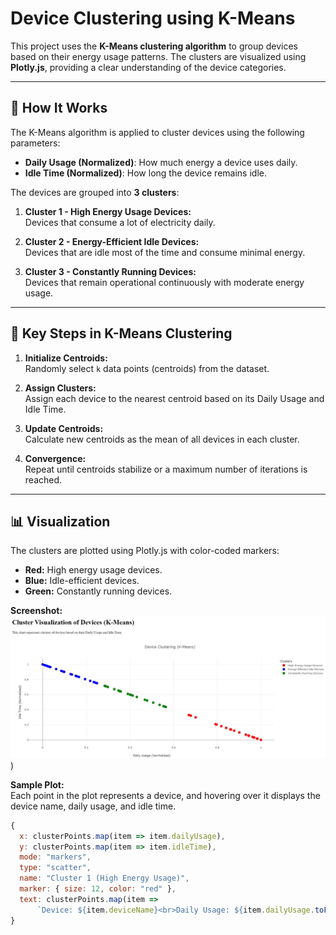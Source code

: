 # Device Clustering using K-Means

This project uses the **K-Means clustering algorithm** to group devices based on their energy usage patterns. The clusters are visualized using **Plotly.js**, providing a clear understanding of the device categories.

---

## 🔧 **How It Works**

The K-Means algorithm is applied to cluster devices using the following parameters:
- **Daily Usage (Normalized)**: How much energy a device uses daily.
- **Idle Time (Normalized)**: How long the device remains idle.

The devices are grouped into **3 clusters**:
1. **Cluster 1 - High Energy Usage Devices:**  
   Devices that consume a lot of electricity daily.
   
2. **Cluster 2 - Energy-Efficient Idle Devices:**  
   Devices that are idle most of the time and consume minimal energy.

3. **Cluster 3 - Constantly Running Devices:**  
   Devices that remain operational continuously with moderate energy usage.

---

## 🧮 **Key Steps in K-Means Clustering**

1. **Initialize Centroids:**  
   Randomly select `k` data points (centroids) from the dataset.

2. **Assign Clusters:**  
   Assign each device to the nearest centroid based on its Daily Usage and Idle Time.

3. **Update Centroids:**  
   Calculate new centroids as the mean of all devices in each cluster.

4. **Convergence:**  
   Repeat until centroids stabilize or a maximum number of iterations is reached.

---

## 📊 **Visualization**
The clusters are plotted using Plotly.js with color-coded markers:
- **Red:** High energy usage devices.
- **Blue:** Idle-efficient devices.
- **Green:** Constantly running devices.

**Screenshot:**
![1](/Project/screenshot/K_Means.JPG))

**Sample Plot:**  
Each point in the plot represents a device, and hovering over it displays the device name, daily usage, and idle time.

```javascript
{
  x: clusterPoints.map(item => item.dailyUsage),
  y: clusterPoints.map(item => item.idleTime),
  mode: "markers",
  type: "scatter",
  name: "Cluster 1 (High Energy Usage)",
  marker: { size: 12, color: "red" },
  text: clusterPoints.map(item => 
      `Device: ${item.deviceName}<br>Daily Usage: ${item.dailyUsage.toFixed(2)}<br>Idle Time: ${item.idleTime.toFixed(2)}`)
}
